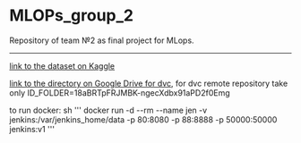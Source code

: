 # MLOPs_group_2

Repository of team №2 as final project for MLops.

---------------------

  [link to the dataset on Kaggle](https://www.kaggle.com/datasets/poojakeer/e-commerce-dataset)

[link to the directory on Google Drive for dvc](https://drive.google.com/drive/folders/18aBRTpFRJMBK-ngecXdbx91aPD2f0Emg?usp=sharing), for dvc remote repository take only ID_FOLDER=18aBRTpFRJMBK-ngecXdbx91aPD2f0Emg

to run docker:
sh '''
docker run -d --rm --name jen -v jenkins:/var/jenkins_home/data -p 80:8080 -p 88:8888 -p 50000:50000 jenkins:v1
'''
